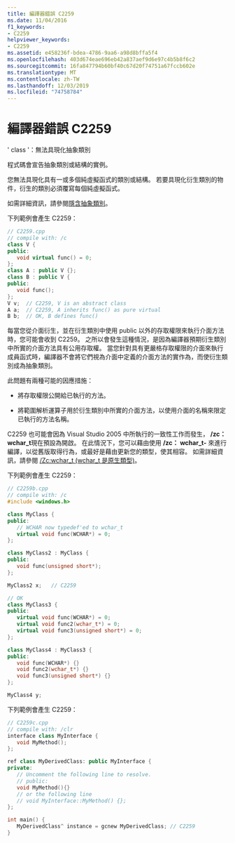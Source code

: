 ```yaml
---
title: 編譯器錯誤 C2259
ms.date: 11/04/2016
f1_keywords:
- C2259
helpviewer_keywords:
- C2259
ms.assetid: e458236f-bdea-4786-9aa6-a98d8bffa5f4
ms.openlocfilehash: 403d674eae696eb42a837aef9d6e97c4b5b8f6c2
ms.sourcegitcommit: 16fa847794b60bf40c67d20f74751a67fccb602e
ms.translationtype: MT
ms.contentlocale: zh-TW
ms.lasthandoff: 12/03/2019
ms.locfileid: "74758784"
---
```

# <a name="compiler-error-c2259"></a>編譯器錯誤 C2259

' class '：無法具現化抽象類別

程式碼會宣告抽象類別或結構的實例。

您無法具現化具有一或多個純虛擬函式的類別或結構。 若要具現化衍生類別的物件，衍生的類別必須覆寫每個純虛擬函式。

如需詳細資訊，請參閱[隱含抽象類別](../../dotnet/how-to-define-and-consume-classes-and-structs-cpp-cli.md#BKMK_Implicitly_abstract_classes)。

下列範例會產生 C2259：

```cpp
// C2259.cpp
// compile with: /c
class V {
public:
   void virtual func() = 0;
};
class A : public V {};
class B : public V {
public:
   void func();
};
V v;  // C2259, V is an abstract class
A a;  // C2259, A inherits func() as pure virtual
B b;  // OK, B defines func()
```

每當您從介面衍生，並在衍生類別中使用 public 以外的存取權限來執行介面方法時，您可能會收到 C2259。  之所以會發生這種情況，是因為編譯器預期衍生類別中所實的介面方法具有公用存取權。 當您針對具有更嚴格存取權限的介面來執行成員函式時，編譯器不會將它們視為介面中定義的介面方法的實作為，而使衍生類別成為抽象類別。

此問題有兩種可能的因應措施：

- 將存取權限公開給已執行的方法。

- 將範圍解析運算子用於衍生類別中所實的介面方法，以使用介面的名稱來限定已執行的方法名稱。

C2259 也可能會因為 Visual Studio 2005 中所執行的一致性工作而發生， **/zc： wchar_t**現在預設為開啟。 在此情況下，您可以藉由使用 **/zc： wchar_t-** 來進行編譯，以從舊版取得行為，或最好是藉由更新您的類型，使其相容。 如需詳細資訊，請參閱 [/Zc:wchar_t (wchar_t 是原生類型)](../../build/reference/zc-wchar-t-wchar-t-is-native-type.md)。

下列範例會產生 C2259：

```cpp
// C2259b.cpp
// compile with: /c
#include <windows.h>

class MyClass {
public:
   // WCHAR now typedef'ed to wchar_t
   virtual void func(WCHAR*) = 0;
};

class MyClass2 : MyClass {
public:
   void func(unsigned short*);
};

MyClass2 x;   // C2259

// OK
class MyClass3 {
public:
   virtual void func(WCHAR*) = 0;
   virtual void func2(wchar_t*) = 0;
   virtual void func3(unsigned short*) = 0;
};

class MyClass4 : MyClass3 {
public:
   void func(WCHAR*) {}
   void func2(wchar_t*) {}
   void func3(unsigned short*) {}
};

MyClass4 y;
```

下列範例會產生 C2259：

```cpp
// C2259c.cpp
// compile with: /clr
interface class MyInterface {
   void MyMethod();
};

ref class MyDerivedClass: public MyInterface {
private:
   // Uncomment the following line to resolve.
   // public:
   void MyMethod(){}
   // or the following line
   // void MyInterface::MyMethod() {};
};

int main() {
   MyDerivedClass^ instance = gcnew MyDerivedClass; // C2259
}
```
